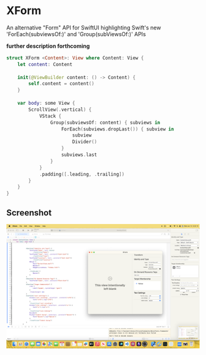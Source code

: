 # XForm

An alternative "Form" API for SwiftUI highlighting Swift's new 'ForEach(subviewsOf:)' and 'Group(subViewsOf:)' APIs

**further description forthcoming**

```swift
struct XForm <Content>: View where Content: View {
    let content: Content

    init(@ViewBuilder content: () -> Content) {
        self.content = content()
    }

    var body: some View {
        ScrollView(.vertical) {
            VStack {
                Group(subviewsOf: content) { subviews in
                    ForEach(subviews.dropLast()) { subview in
                        subview
                        Divider()
                    }
                    subviews.last
                }
            }
            .padding([.leading, .trailing])
        }
    }
}
```

## Screenshot

![alt text](<Documentation/Screenshot 2024-06-12 at 08.20.14.png>)

